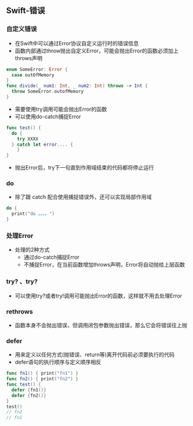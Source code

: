 ## Swift-错误

### 自定义错误

* 在Swift中可以通过Error协议自定义运行时的错误信息
* 函数内部通过throw抛出自定义Error，可能会抛出Error的函数必须加上throws声明

```swift
enum SomeError: Error {
  case outOfMemory
}
func divide(_ num1: Int, _ num2: Int) throws -> Int {
  throw SomeError.outofMemory
}
```

* 需要使用try调用可能会抛出Error的函数
* 可以使用do-catch捕捉Error

```swift
func test() {
  do {
  	try XXXX  
  } catch let error.... {
	}
}
```

* 抛出Error后，try下一句直到作用域结束的代码都将停止运行

### do

* 除了跟 catch 配合使用捕捉错误外，还可以实现局部作用域

```swift
do {
  print("do 。。。。")
}
```

### 处理Error

* 处理的2种方式
  * 通过do-catch捕捉Error
  * 不捕捉Error，在当前函数增加throws声明，Error将自动抛给上层函数

### try? 、try?

* 可以使用try?或者try!调用可能抛出Error的函数，这样就不用去处理Error

### rethrows

* 函数本身不会抛出错误，但调用闭包参数抛出错误，那么它会将错误往上抛

### defer

* 用来定义以任何方式(抛错误、return等)离开代码前必须要执行的代码
* defer语句的执行顺序与定义顺序相反

```swift
func fn1() { print("fn1") }
func fn2() { print("fn2") }
func test() {
  defer {fn1()}
  defer {fn2()}
}
test()
// fn2
// fn1
```

